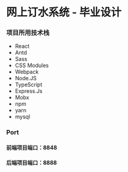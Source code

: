 # 网上订水系统 - 毕业设计

### 项目所用技术栈

- React
- Antd
- Sass
- CSS Modules
- Webpack
- Node.JS
- TypeScript
- Express.Js
- Mobx
- npm
- yarn
- mysql

### Port

#### 前端项目端口：8848

#### 后端项目端口：8888
